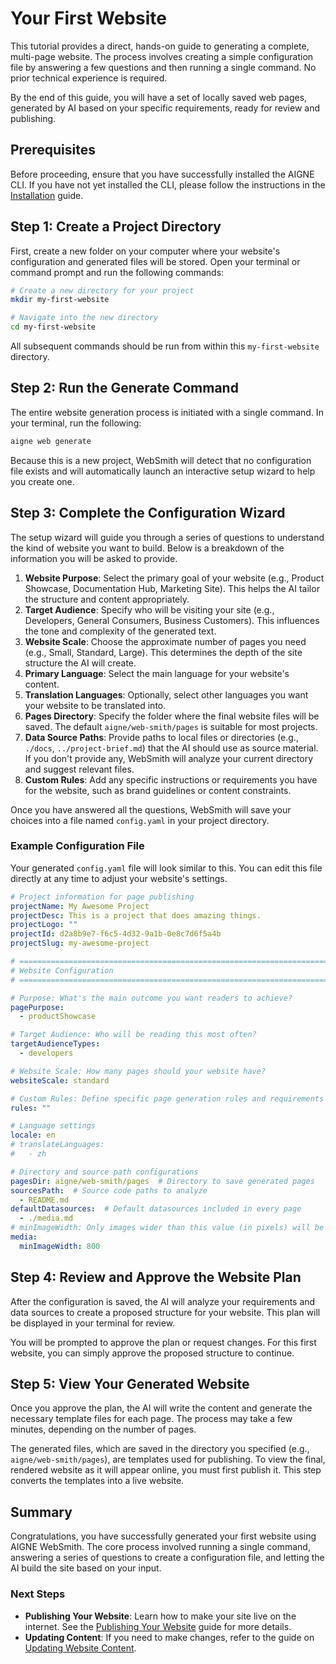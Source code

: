 # Your First Website

This tutorial provides a direct, hands-on guide to generating a complete, multi-page website. The process involves creating a simple configuration file by answering a few questions and then running a single command. No prior technical experience is required.

By the end of this guide, you will have a set of locally saved web pages, generated by AI based on your specific requirements, ready for review and publishing.

## Prerequisites

Before proceeding, ensure that you have successfully installed the AIGNE CLI. If you have not yet installed the CLI, please follow the instructions in the [Installation](./getting-started-installation.md) guide.

## Step 1: Create a Project Directory

First, create a new folder on your computer where your website's configuration and generated files will be stored. Open your terminal or command prompt and run the following commands:

```bash
# Create a new directory for your project
mkdir my-first-website

# Navigate into the new directory
cd my-first-website
```

All subsequent commands should be run from within this `my-first-website` directory.

## Step 2: Run the Generate Command

The entire website generation process is initiated with a single command. In your terminal, run the following:

```bash aigne web generate icon=material-symbols:rocket-launch-outline
aigne web generate
```

Because this is a new project, WebSmith will detect that no configuration file exists and will automatically launch an interactive setup wizard to help you create one.

## Step 3: Complete the Configuration Wizard

The setup wizard will guide you through a series of questions to understand the kind of website you want to build. Below is a breakdown of the information you will be asked to provide.

1.  **Website Purpose**: Select the primary goal of your website (e.g., Product Showcase, Documentation Hub, Marketing Site). This helps the AI tailor the structure and content appropriately.
2.  **Target Audience**: Specify who will be visiting your site (e.g., Developers, General Consumers, Business Customers). This influences the tone and complexity of the generated text.
3.  **Website Scale**: Choose the approximate number of pages you need (e.g., Small, Standard, Large). This determines the depth of the site structure the AI will create.
4.  **Primary Language**: Select the main language for your website's content.
5.  **Translation Languages**: Optionally, select other languages you want your website to be translated into.
6.  **Pages Directory**: Specify the folder where the final website files will be saved. The default `aigne/web-smith/pages` is suitable for most projects.
7.  **Data Source Paths**: Provide paths to local files or directories (e.g., `./docs`, `../project-brief.md`) that the AI should use as source material. If you don't provide any, WebSmith will analyze your current directory and suggest relevant files.
8.  **Custom Rules**: Add any specific instructions or requirements you have for the website, such as brand guidelines or content constraints.

Once you have answered all the questions, WebSmith will save your choices into a file named `config.yaml` in your project directory.

### Example Configuration File

Your generated `config.yaml` file will look similar to this. You can edit this file directly at any time to adjust your website's settings.

```yaml config.yaml icon=mdi:file-document-outline
# Project information for page publishing
projectName: My Awesome Project
projectDesc: This is a project that does amazing things.
projectLogo: ""
projectId: d2a8b9e7-f6c5-4d32-9a1b-0e8c7d6f5a4b
projectSlug: my-awesome-project

# =============================================================================
# Website Configuration
# =============================================================================

# Purpose: What's the main outcome you want readers to achieve?
pagePurpose:
  - productShowcase

# Target Audience: Who will be reading this most often?
targetAudienceTypes:
  - developers

# Website Scale: How many pages should your website have?
websiteScale: standard

# Custom Rules: Define specific page generation rules and requirements
rules: ""

# Language settings
locale: en
# translateLanguages:
#   - zh

# Directory and source path configurations
pagesDir: aigne/web-smith/pages  # Directory to save generated pages
sourcesPath:  # Source code paths to analyze
  - README.md
defaultDatasources:  # Default datasources included in every page
  - ./media.md
# minImageWidth: Only images wider than this value (in pixels) will be used in page generation
media:
  minImageWidth: 800
```

## Step 4: Review and Approve the Website Plan

After the configuration is saved, the AI will analyze your requirements and data sources to create a proposed structure for your website. This plan will be displayed in your terminal for review.

You will be prompted to approve the plan or request changes. For this first website, you can simply approve the proposed structure to continue.

## Step 5: View Your Generated Website

Once you approve the plan, the AI will write the content and generate the necessary template files for each page. The process may take a few minutes, depending on the number of pages.

The generated files, which are saved in the directory you specified (e.g., `aigne/web-smith/pages`), are templates used for publishing. To view the final, rendered website as it will appear online, you must first publish it. This step converts the templates into a live website.

## Summary

Congratulations, you have successfully generated your first website using AIGNE WebSmith. The core process involved running a single command, answering a series of questions to create a configuration file, and letting the AI build the site based on your input.

### Next Steps

-   **Publishing Your Website**: Learn how to make your site live on the internet. See the [Publishing Your Website](./core-tasks-publishing-your-website.md) guide for more details.
-   **Updating Content**: If you need to make changes, refer to the guide on [Updating Website Content](./core-tasks-updating-website-content.md).